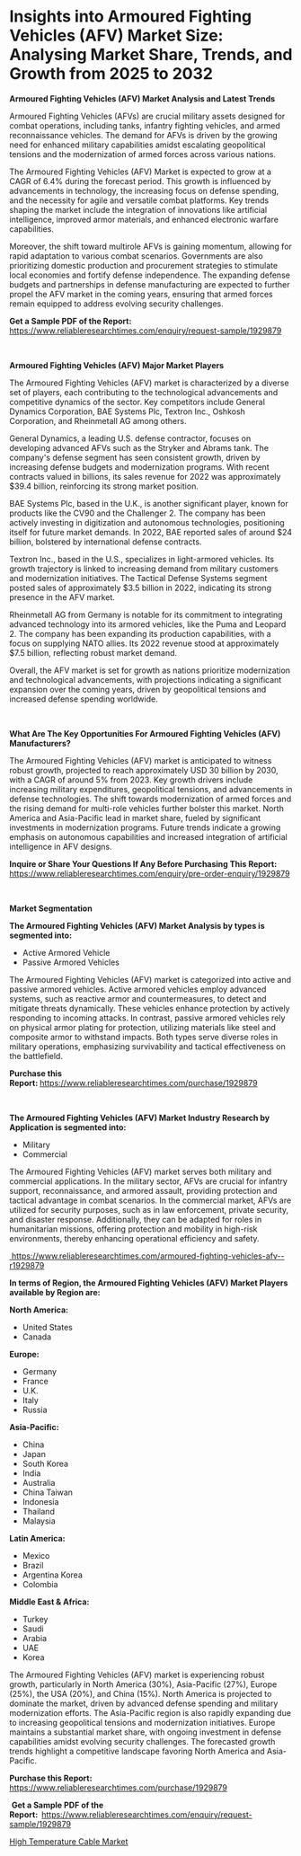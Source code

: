 <p><h1>Insights into Armoured Fighting Vehicles (AFV) Market Size: Analysing Market Share, Trends, and Growth from 2025 to 2032</h1></p><p><strong>Armoured Fighting Vehicles (AFV) Market Analysis and Latest Trends</strong></p>
<p><p>Armoured Fighting Vehicles (AFVs) are crucial military assets designed for combat operations, including tanks, infantry fighting vehicles, and armed reconnaissance vehicles. The demand for AFVs is driven by the growing need for enhanced military capabilities amidst escalating geopolitical tensions and the modernization of armed forces across various nations. </p><p>The Armoured Fighting Vehicles (AFV) Market is expected to grow at a CAGR of 6.4% during the forecast period. This growth is influenced by advancements in technology, the increasing focus on defense spending, and the necessity for agile and versatile combat platforms. Key trends shaping the market include the integration of innovations like artificial intelligence, improved armor materials, and enhanced electronic warfare capabilities. </p><p>Moreover, the shift toward multirole AFVs is gaining momentum, allowing for rapid adaptation to various combat scenarios. Governments are also prioritizing domestic production and procurement strategies to stimulate local economies and fortify defense independence. The expanding defense budgets and partnerships in defense manufacturing are expected to further propel the AFV market in the coming years, ensuring that armed forces remain equipped to address evolving security challenges.</p></p>
<p><strong>Get a Sample PDF of the Report:&nbsp;</strong> <a href="https://www.reliableresearchtimes.com/enquiry/request-sample/1929879?utm_campaign=3315&utm_medium=2&utm_source=Github&utm_content=ia&utm_term=29032025&utm_id=armoured-fighting-vehicles-afv">https://www.reliableresearchtimes.com/enquiry/request-sample/1929879</a></p>
<p>&nbsp;</p>
<p><strong>Armoured Fighting Vehicles (AFV) Major Market Players</strong></p>
<p><p>The Armoured Fighting Vehicles (AFV) market is characterized by a diverse set of players, each contributing to the technological advancements and competitive dynamics of the sector. Key competitors include General Dynamics Corporation, BAE Systems Plc, Textron Inc., Oshkosh Corporation, and Rheinmetall AG among others.</p><p>General Dynamics, a leading U.S. defense contractor, focuses on developing advanced AFVs such as the Stryker and Abrams tank. The company's defense segment has seen consistent growth, driven by increasing defense budgets and modernization programs. With recent contracts valued in billions, its sales revenue for 2022 was approximately $39.4 billion, reinforcing its strong market position.</p><p>BAE Systems Plc, based in the U.K., is another significant player, known for products like the CV90 and the Challenger 2. The company has been actively investing in digitization and autonomous technologies, positioning itself for future market demands. In 2022, BAE reported sales of around $24 billion, bolstered by international defense contracts.</p><p>Textron Inc., based in the U.S., specializes in light-armored vehicles. Its growth trajectory is linked to increasing demand from military customers and modernization initiatives. The Tactical Defense Systems segment posted sales of approximately $3.5 billion in 2022, indicating its strong presence in the AFV market.</p><p>Rheinmetall AG from Germany is notable for its commitment to integrating advanced technology into its armored vehicles, like the Puma and Leopard 2. The company has been expanding its production capabilities, with a focus on supplying NATO allies. Its 2022 revenue stood at approximately $7.5 billion, reflecting robust market demand.</p><p>Overall, the AFV market is set for growth as nations prioritize modernization and technological advancements, with projections indicating a significant expansion over the coming years, driven by geopolitical tensions and increased defense spending worldwide.</p></p>
<p>&nbsp;</p>
<p><strong>What Are The Key Opportunities For Armoured Fighting Vehicles (AFV) Manufacturers?</strong></p>
<p><p>The Armoured Fighting Vehicles (AFV) market is anticipated to witness robust growth, projected to reach approximately USD 30 billion by 2030, with a CAGR of around 5% from 2023. Key growth drivers include increasing military expenditures, geopolitical tensions, and advancements in defense technologies. The shift towards modernization of armed forces and the rising demand for multi-role vehicles further bolster this market. North America and Asia-Pacific lead in market share, fueled by significant investments in modernization programs. Future trends indicate a growing emphasis on autonomous capabilities and increased integration of artificial intelligence in AFV designs.</p></p>
<p><strong>Inquire or Share Your Questions If Any Before Purchasing This Report:</strong> <a href="https://www.reliableresearchtimes.com/enquiry/pre-order-enquiry/1929879?utm_campaign=3315&utm_medium=2&utm_source=Github&utm_content=ia&utm_term=29032025&utm_id=armoured-fighting-vehicles-afv">https://www.reliableresearchtimes.com/enquiry/pre-order-enquiry/1929879</a></p>
<p>&nbsp;</p>
<p><strong>Market Segmentation</strong></p>
<p><strong>The Armoured Fighting Vehicles (AFV) Market Analysis by types is segmented into:</strong></p>
<p><ul><li>Active Armored Vehicle</li><li>Passive Armored Vehicles</li></ul></p>
<p><p>The Armoured Fighting Vehicles (AFV) market is categorized into active and passive armored vehicles. Active armored vehicles employ advanced systems, such as reactive armor and countermeasures, to detect and mitigate threats dynamically. These vehicles enhance protection by actively responding to incoming attacks. In contrast, passive armored vehicles rely on physical armor plating for protection, utilizing materials like steel and composite armor to withstand impacts. Both types serve diverse roles in military operations, emphasizing survivability and tactical effectiveness on the battlefield.</p></p>
<p><strong>Purchase this Report:&nbsp;</strong><a href="https://www.reliableresearchtimes.com/purchase/1929879?utm_campaign=3315&utm_medium=2&utm_source=Github&utm_content=ia&utm_term=29032025&utm_id=armoured-fighting-vehicles-afv">https://www.reliableresearchtimes.com/purchase/1929879</a></p>
<p>&nbsp;</p>
<p><strong>The Armoured Fighting Vehicles (AFV) Market Industry Research by Application is segmented into:</strong></p>
<p><ul><li>Military</li><li>Commercial</li></ul></p>
<p><p>The Armoured Fighting Vehicles (AFV) market serves both military and commercial applications. In the military sector, AFVs are crucial for infantry support, reconnaissance, and armored assault, providing protection and tactical advantage in combat scenarios. In the commercial market, AFVs are utilized for security purposes, such as in law enforcement, private security, and disaster response. Additionally, they can be adapted for roles in humanitarian missions, offering protection and mobility in high-risk environments, thereby enhancing operational efficiency and safety.</p></p>
<p><a href="https://www.reliableresearchtimes.com/armoured-fighting-vehicles-afv--r1929879?utm_campaign=3315&utm_medium=2&utm_source=Github&utm_content=ia&utm_term=29032025&utm_id=armoured-fighting-vehicles-afv">&nbsp;https://www.reliableresearchtimes.com/armoured-fighting-vehicles-afv--r1929879</a></p>
<p><strong>In terms of Region, the Armoured Fighting Vehicles (AFV) Market Players available by Region are:</strong></p>
<p>
    <p> <strong> North America: </strong>
        <ul>
            <li>United States</li>
            <li>Canada</li>
        </ul>
        </p> 
    <p> <strong> Europe: </strong>
        <ul>
            <li>Germany</li>
            <li>France</li>
            <li>U.K.</li>
            <li>Italy</li>
            <li>Russia</li>
        </ul>
        </p> 
    <p> <strong> Asia-Pacific: </strong>
        <ul>
            <li>China</li>
            <li>Japan</li>
            <li>South Korea</li>
            <li>India</li>
            <li>Australia</li>
            <li>China Taiwan</li>
            <li>Indonesia</li>
            <li>Thailand</li>
            <li>Malaysia</li>
        </ul>
        </p> 
    <p> <strong> Latin America: </strong>
        <ul>
            <li>Mexico</li>
            <li>Brazil</li>
            <li>Argentina Korea</li>
            <li>Colombia</li>
        </ul>
        </p> 
    <p> <strong> Middle East & Africa: </strong>
        <ul>
            <li>Turkey</li>
            <li>Saudi</li>
            <li>Arabia</li>
            <li>UAE</li>
            <li>Korea</li>
        </ul>
    </p>
    </p>
<p><p>The Armoured Fighting Vehicles (AFV) market is experiencing robust growth, particularly in North America (30%), Asia-Pacific (27%), Europe (25%), the USA (20%), and China (15%). North America is projected to dominate the market, driven by advanced defense spending and military modernization efforts. The Asia-Pacific region is also rapidly expanding due to increasing geopolitical tensions and modernization initiatives. Europe maintains a substantial market share, with ongoing investment in defense capabilities amidst evolving security challenges. The forecasted growth trends highlight a competitive landscape favoring North America and Asia-Pacific.</p></p>
<p><strong>Purchase this Report: </strong><a href="https://www.reliableresearchtimes.com/purchase/1929879?utm_campaign=3315&utm_medium=2&utm_source=Github&utm_content=ia&utm_term=29032025&utm_id=armoured-fighting-vehicles-afv">https://www.reliableresearchtimes.com/purchase/1929879</a></p>
<p>&nbsp;<strong>Get a Sample PDF of the Report:&nbsp;&nbsp;</strong><a href="https://www.reliableresearchtimes.com/enquiry/request-sample/1929879?utm_campaign=3315&utm_medium=2&utm_source=Github&utm_content=ia&utm_term=29032025&utm_id=armoured-fighting-vehicles-afv">https://www.reliableresearchtimes.com/enquiry/request-sample/1929879</a></p>
<p><strong></strong></p>
<p><p><a href="https://github.com/kryshaprilbb/Market-Research-Report-List-1/blob/main/high-temperature-cable-market.md?utm_campaign=3315&utm_medium=2&utm_source=Github&utm_content=ia&utm_term=29032025&utm_id=armoured-fighting-vehicles-afv">High Temperature Cable Market</a></p></p>